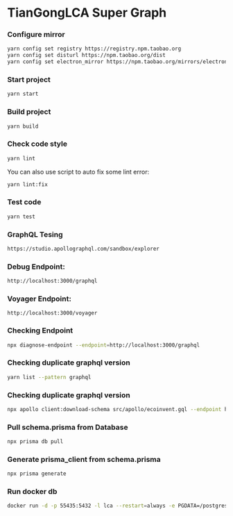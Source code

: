 # TianGongLCA Super Graph


### Configure mirror
```bash
yarn config set registry https://registry.npm.taobao.org
yarn config set disturl https://npm.taobao.org/dist
yarn config set electron_mirror https://npm.taobao.org/mirrors/electron/
```
### Start project
```bash
yarn start
```

### Build project

```bash
yarn build
```

### Check code style

```bash
yarn lint
```

You can also use script to auto fix some lint error:

```bash
yarn lint:fix
```

### Test code

```bash
yarn test
```

### GraphQL Tesing
```bash
https://studio.apollographql.com/sandbox/explorer
```

### Debug Endpoint:
```bash
http://localhost:3000/graphql
```

### Voyager Endpoint:
```
http://localhost:3000/voyager
```

### Checking Endpoint
```bash
npx diagnose-endpoint --endpoint=http://localhost:3000/graphql
```

### Checking duplicate graphql version
```bash
yarn list --pattern graphql
```

### Checking duplicate graphql version
```bash
npx apollo client:download-schema src/apollo/ecoinvent.gql --endpoint http://39.107.231.23:8080/v1/graphql --header "X-Hasura-Admin-Secret: myadminsecretkey"
```

### Pull schema.prisma from Database
```bash
npx prisma db pull
```

### Generate prisma_client from schema.prisma
```bash
npx prisma generate
```

### Run docker db 
```bash
docker run -d -p 55435:5432 -l lca --restart=always -e PGDATA=/postgres/data linancn/postgres_55435:220612
```
